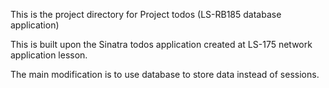 This is the project directory for Project todos (LS-RB185 database application)

This is built upon the Sinatra todos application created at LS-175 network application lesson.

The main modification is to use database to store data instead of sessions.
